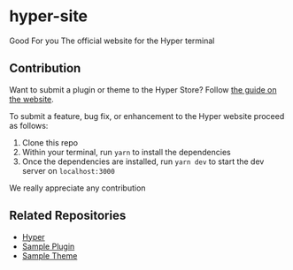 # hyper-site
Good For you
The official website for the Hyper terminal

## Contribution

Want to submit a plugin or theme to the Hyper Store? Follow [the guide on the website](https://hyper.is/store/submit).

To submit a feature, bug fix, or enhancement to the Hyper website proceed as follows:

1. Clone this repo
2. Within your terminal, run `yarn` to install the dependencies
3. Once the dependencies are installed, run `yarn dev` to start the dev server on `localhost:3000`

We really appreciate any contribution

## Related Repositories

- [Hyper](https://github.com/zeit/hyper)
- [Sample Plugin](https://github.com/zeit/hyperpower)
- [Sample Theme](https://github.com/zeit/hyperyellow)
